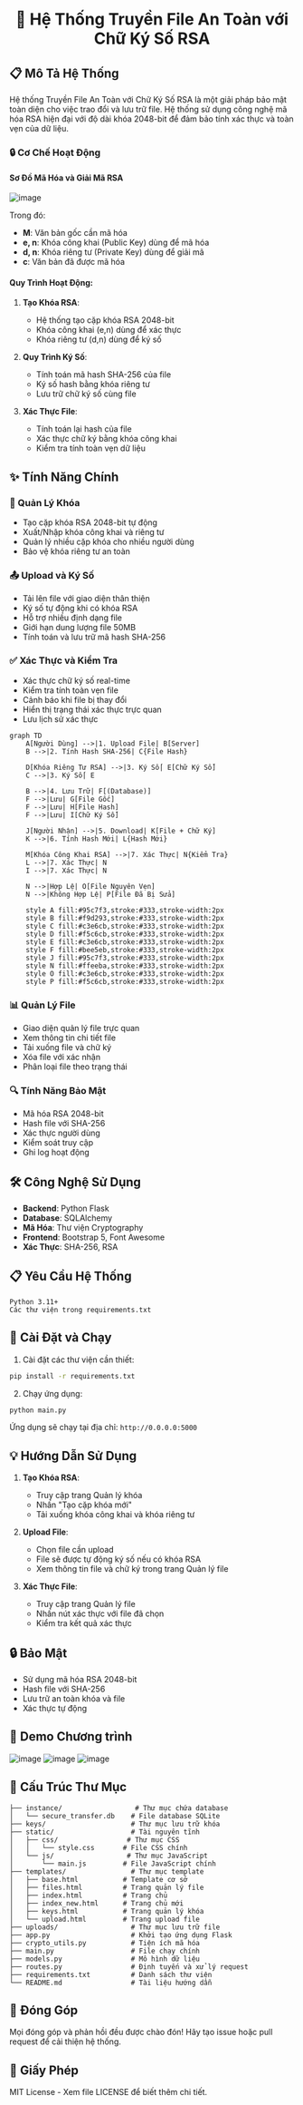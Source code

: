<h1 align="center">🔐 Hệ Thống Truyền File An Toàn với Chữ Ký Số RSA</h1>

## 📋 Mô Tả Hệ Thống

Hệ thống Truyền File An Toàn với Chữ Ký Số RSA là một giải pháp bảo mật toàn diện cho việc trao đổi và lưu trữ file. Hệ thống sử dụng công nghệ mã hóa RSA hiện đại với độ dài khóa 2048-bit để đảm bảo tính xác thực và toàn vẹn của dữ liệu.

### 🔒 Cơ Chế Hoạt Động

#### Sơ Đồ Mã Hóa và Giải Mã RSA

![image](https://github.com/user-attachments/assets/501d83b2-9540-4f5d-a3bc-13601d9a948a)


Trong đó:
- **M**: Văn bản gốc cần mã hóa
- **e, n**: Khóa công khai (Public Key) dùng để mã hóa
- **d, n**: Khóa riêng tư (Private Key) dùng để giải mã
- **c**: Văn bản đã được mã hóa

#### Quy Trình Hoạt Động:

1. **Tạo Khóa RSA**:
   - Hệ thống tạo cặp khóa RSA 2048-bit
   - Khóa công khai (e,n) dùng để xác thực
   - Khóa riêng tư (d,n) dùng để ký số

2. **Quy Trình Ký Số**:
   - Tính toán mã hash SHA-256 của file
   - Ký số hash bằng khóa riêng tư
   - Lưu trữ chữ ký số cùng file

3. **Xác Thực File**:
   - Tính toán lại hash của file
   - Xác thực chữ ký bằng khóa công khai
   - Kiểm tra tính toàn vẹn dữ liệu

## ✨ Tính Năng Chính

### 🔑 Quản Lý Khóa
- Tạo cặp khóa RSA 2048-bit tự động
- Xuất/Nhập khóa công khai và riêng tư
- Quản lý nhiều cặp khóa cho nhiều người dùng
- Bảo vệ khóa riêng tư an toàn

### 📤 Upload và Ký Số
- Tải lên file với giao diện thân thiện
- Ký số tự động khi có khóa RSA
- Hỗ trợ nhiều định dạng file
- Giới hạn dung lượng file 50MB
- Tính toán và lưu trữ mã hash SHA-256

### ✅ Xác Thực và Kiểm Tra
- Xác thực chữ ký số real-time
- Kiểm tra tính toàn vẹn file
- Cảnh báo khi file bị thay đổi
- Hiển thị trạng thái xác thực trực quan
- Lưu lịch sử xác thực


```mermaid
graph TD
    A[Người Dùng] -->|1. Upload File| B[Server]
    B -->|2. Tính Hash SHA-256| C{File Hash}
    
    D[Khóa Riêng Tư RSA] -->|3. Ký Số| E[Chữ Ký Số]
    C -->|3. Ký Số| E
    
    B -->|4. Lưu Trữ| F[(Database)]
    F -->|Lưu| G[File Gốc]
    F -->|Lưu| H[File Hash]
    F -->|Lưu| I[Chữ Ký Số]
    
    J[Người Nhận] -->|5. Download| K[File + Chữ Ký]
    K -->|6. Tính Hash Mới| L{Hash Mới}
    
    M[Khóa Công Khai RSA] -->|7. Xác Thực| N{Kiểm Tra}
    L -->|7. Xác Thực| N
    I -->|7. Xác Thực| N
    
    N -->|Hợp Lệ| O[File Nguyên Vẹn]
    N -->|Không Hợp Lệ| P[File Đã Bị Sửa]
    
    style A fill:#95c7f3,stroke:#333,stroke-width:2px
    style B fill:#f9d293,stroke:#333,stroke-width:2px
    style C fill:#c3e6cb,stroke:#333,stroke-width:2px
    style D fill:#f5c6cb,stroke:#333,stroke-width:2px
    style E fill:#c3e6cb,stroke:#333,stroke-width:2px
    style F fill:#bee5eb,stroke:#333,stroke-width:2px
    style J fill:#95c7f3,stroke:#333,stroke-width:2px
    style N fill:#ffeeba,stroke:#333,stroke-width:2px
    style O fill:#c3e6cb,stroke:#333,stroke-width:2px
    style P fill:#f5c6cb,stroke:#333,stroke-width:2px
```



### 📊 Quản Lý File
- Giao diện quản lý file trực quan
- Xem thông tin chi tiết file
- Tải xuống file và chữ ký
- Xóa file với xác nhận
- Phân loại file theo trạng thái

### 🔍 Tính Năng Bảo Mật
- Mã hóa RSA 2048-bit
- Hash file với SHA-256
- Xác thực người dùng
- Kiểm soát truy cập
- Ghi log hoạt động

## 🛠️ Công Nghệ Sử Dụng

- **Backend**: Python Flask
- **Database**: SQLAlchemy
- **Mã Hóa**: Thư viện Cryptography
- **Frontend**: Bootstrap 5, Font Awesome
- **Xác Thực**: SHA-256, RSA

## 📋 Yêu Cầu Hệ Thống

```
Python 3.11+
Các thư viện trong requirements.txt
```

## 🚀 Cài Đặt và Chạy

1. Cài đặt các thư viện cần thiết:
```bash
pip install -r requirements.txt
```

2. Chạy ứng dụng:
```bash
python main.py
```

Ứng dụng sẽ chạy tại địa chỉ: `http://0.0.0.0:5000`

## 💡 Hướng Dẫn Sử Dụng

1. **Tạo Khóa RSA**:
   - Truy cập trang Quản lý khóa
   - Nhấn "Tạo cặp khóa mới"
   - Tải xuống khóa công khai và khóa riêng tư

2. **Upload File**:
   - Chọn file cần upload
   - File sẽ được tự động ký số nếu có khóa RSA
   - Xem thông tin file và chữ ký trong trang Quản lý file

3. **Xác Thực File**:
   - Truy cập trang Quản lý file
   - Nhấn nút xác thực với file đã chọn
   - Kiểm tra kết quả xác thực

## 🔒 Bảo Mật

- Sử dụng mã hóa RSA 2048-bit
- Hash file với SHA-256
- Lưu trữ an toàn khóa và file
- Xác thực tự động

## 📁 Demo Chương trình
![image](https://github.com/user-attachments/assets/d59d5227-96fd-46c1-b499-95acb6128b32)
![image](https://github.com/user-attachments/assets/4ba2e186-2303-4365-9c4a-63eef07f05fe)
![image](https://github.com/user-attachments/assets/769fb94b-3877-4d23-8fd6-4c2a2b060889)


## 📁 Cấu Trúc Thư Mục

```
├── instance/                  # Thư mục chứa database
│   └── secure_transfer.db    # File database SQLite
├── keys/                     # Thư mục lưu trữ khóa
├── static/                   # Tài nguyên tĩnh
│   ├── css/                 # Thư mục CSS
│   │   └── style.css       # File CSS chính
│   └── js/                  # Thư mục JavaScript
│       └── main.js         # File JavaScript chính
├── templates/                # Thư mục template
│   ├── base.html           # Template cơ sở
│   ├── files.html          # Trang quản lý file
│   ├── index.html          # Trang chủ
│   ├── index_new.html      # Trang chủ mới
│   ├── keys.html           # Trang quản lý khóa
│   └── upload.html         # Trang upload file
├── uploads/                  # Thư mục lưu trữ file
├── app.py                    # Khởi tạo ứng dụng Flask
├── crypto_utils.py           # Tiện ích mã hóa
├── main.py                   # File chạy chính
├── models.py                 # Mô hình dữ liệu
├── routes.py                 # Định tuyến và xử lý request
├── requirements.txt          # Danh sách thư viện
└── README.md                 # Tài liệu hướng dẫn
```

## 🤝 Đóng Góp

Mọi đóng góp và phản hồi đều được chào đón! Hãy tạo issue hoặc pull request để cải thiện hệ thống.

## 📄 Giấy Phép

MIT License - Xem file LICENSE để biết thêm chi tiết.
